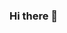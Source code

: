 ### Hi there 👋

<!--
**laysa66/laysa66** is a ✨ _special_ ✨ repository because its `README.md` (this file) appears on your GitHub profile.

Here are some ideas to get you started:
👋 Hello there! I'm Lysa, a passionate computer science student on a journey to explore the fascinating world of software development and technology.

🎓 I'm currently pursuing my Bachelor's/Master's degree in Computer Science, and I'm constantly learning and experimenting with various programming languages and technologies.

💻 My interests lie in web development, data science, artificial intelligence, and open-source contributions. I enjoy building projects that solve real-world problems and have a positive impact on people's lives.

🚀 I'm always eager to expand my knowledge and skills, and I believe in the power of collaboration and community-driven development. You'll find some of my projects and contributions here on GitHub.

📚 When I'm not coding, you can find me reading tech blogs or books, exploring new programming languages, or geeking out about the latest advancements in the tech world.

📫 Let's connect! Feel free to reach out for collaboration, discussions, or just to say hi. I'm excited to be part of the thriving developer community on GitHub!

Happy coding! 😄


